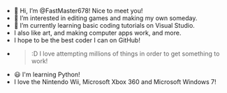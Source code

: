 - 👋 Hi, I’m @FastMaster678! Nice to meet you!
- 👀 I’m interested in editing games and making my own someday.
- 🌱 I’m currently learning basic coding tutorials on Visual Studio.
- I also like art, and making computer apps work, and more.
- I hope to be the best coder I can on GitHub!
- >:D I love attempting millions of things in order to get something to work!
- 😃 I'm learning Python! 
- I love the Nintendo Wii, Microsoft Xbox 360 and Microsoft Windows 7!
<!---
FastMaster678/FastMaster678 is a ✨ special ✨ repository because its `README.md` (this file) appears on your GitHub profile.
You can click the Preview link to take a look at your changes.
--->
